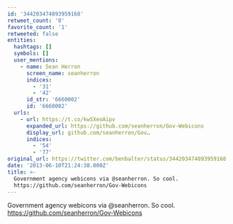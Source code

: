 ```yaml
---
id: '344203474893959168'
retweet_count: '0'
favorite_count: '1'
retweeted: false
entities:
  hashtags: []
  symbols: []
  user_mentions:
    - name: Sean Herron
      screen_name: seanherron
      indices:
        - '31'
        - '42'
      id_str: '6660002'
      id: '6660002'
  urls:
    - url: https://t.co/kwSXeoAipv
      expanded_url: https://github.com/seanherron/Gov-Webicons
      display_url: github.com/seanherron/Gov…
      indices:
        - '54'
        - '77'
original_url: https://twitter.com/benbalter/status/344203474893959168
date: '2013-06-10T21:24:38.000Z'
title: >-
  Government agency webicons via @seanherron. So cool. 
  https://github.com/seanherron/Gov-Webicons
---
```


Government agency webicons via @seanherron. So cool.  https://github.com/seanherron/Gov-Webicons